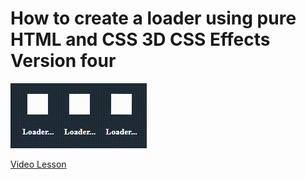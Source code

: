 # How to create a loader using pure HTML and CSS 3D CSS Effects Version four

<img src="../../img/loader_4.gif" alt="loader" />

[Video Lesson](https://www.youtube.com/watch?v=kKMXtqwT0QE)